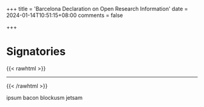 +++
title = 'Barcelona Declaration on Open Research Information'
date = 2024-01-14T10:51:15+08:00
comments = false

+++

# Signatories
{{< rawhtml >}}
<hr class="small">
{{< /rawhtml >}}


ipsum bacon blockusm jetsam


